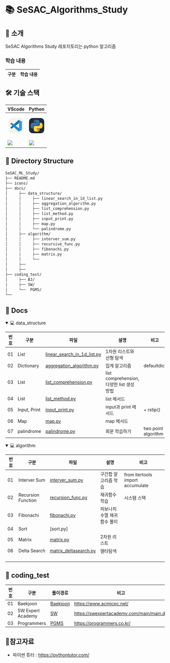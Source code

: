 # 📚 SeSAC_Algorithms_Study

## 📖 소개

SeSAC Algorithms Study 레포지토리는 python 알고리즘

### 학습 내용

|구분|학습 내용|
|--|--|

## 🛠️ 기술 스택

|<center>VScode</center>|<center>Python</center>|
|--|--|
|<p align="center"><img alt="vscode" src="./icons/VSCode-Light.svg" width="48"></p>|<p align="center"><img alt="html" src="./icons/Python-Dark.svg" width="48"></p>|<p align="center">
|<img src="https://img.shields.io/badge/visual studio code-007ACC?style=for-the-badge&logo=visualstudiocode&logoColor=white">|<img src="https://img.shields.io/badge/Python-3776AB?style=for-the-badge&logo=python&logoColor=white">|


## 📂 Directory Structure

```plaintext
SeSAC_ML_Study/
├── README.md 
├── icons/
├── docs/
│     ├── data_structure/
│     │     ├── linear_search_in_1d_list.py
│     │     ├── aggregation_algorithm.py
│     │     ├── list_comprehension.py
│     │     ├── list_method.py
│     │     ├── input_print.py
│     │     ├── map.py
│     │     └── palindrome.py
│     ├── algorithm/
│     │     ├── interver_sum.py
│     │     ├── recursive_func.py
│     │     ├── fibonachi.py
│     │     ├── matrix.py
│     │     └──
│     ├── 
│     ├── 
├── coding_test/
│     ├── BJ/
│     ├── SW/
│     └──  PGMS/
└── 

```

## 📄 Docs

<details open>
<summary> 💻 data_structure </summary>

|번호|구분|파일|설명|비고|
|--|--|--|--|--|
|01|List|[linear_search_in_1d_list.py](./docs/Basic/linear_search_in_1d_list.py)|1차원 리스트와 선형 탐색||
|02|Dictionary|[aggregation_algorithm.py](./docs/Basic/linear_search_in_1d_list.py)|집계 알고리즘|defaultdict|
|03|List|[list_comprehension.py](./docs/Basic/list_comprehension.py)|list comprehension, 다양한 list 생성 방법||
|04|List|[list_method.py](./docs/Basic/list_method.py)|list 메서드||
|05|Input, Print|[input_print.py](./docs/Basic/input_print.py)|input과 print 메서드|+ rstip()|
|06|Map|[map.py](./docs/Basic/map.py)|map 메서드||
|07|palindrome|[palindrome.py](./docs/Basic/palindrome.py)|회문 학습하기|two point algorithm|

</details>

<details open>
<summary> 💻 algorithm </summary>

|번호|구분|파일|설명|비고|
|--|--|--|--|--|
|01|Interver Sum|[interver_sum.py](./docs/algorithm/interver_sum.py)|구간합 알고리즘 학습|from itertools import accumulate|
|02|Recursion Function|[recursion_func.py](./docs/algorithm/recursion_func.py)|재귀함수 학습|시스템 스택|
|03|Fibonachi|[fibonachi.py](./docs/algorithm/fibonachi.py)|피보나치 수열 재귀함수 풀이||
|04|Sort|[sort.py]|||
|05|Matrix|[matrix.py](./docs/algorithm/matrix.py)|2차원 리스트||
|06|Delta Search|[matrix_deltasearch.py](./docs/algorithm/matrix_deltasearch.py)|델타탐색||
||||||
||||||
||||||
||||||

</details>

## 📄 coding_test

|번호|구분|풀이경로|비고|
|--|--|--|--|
|01|Baekjoon|[Baekjoon](./coding_test/BJ)|https://www.acmicpc.net/|
|02|SW Expert Academy|[SW](./coding_test/SW)|https://swexpertacademy.com/main/main.do|
|03|Programmers|[PGMS](./coding_test/PGMS)|https://programmers.co.kr/|

## 📝참고자료
- 파이썬 튜터 : https://pythontutor.com/ 
